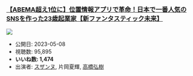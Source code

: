 ### [【ABEMA超え1位に】位置情報アプリで革命！日本で一番人気のSNSを作った23歳起業家【新ファンタスティック未来】](https://www.youtube.com/watch?v=m8udFJgDjuM)
[![](https://img.youtube.com/vi/m8udFJgDjuM/sddefault.jpg)](https://www.youtube.com/watch?v=m8udFJgDjuM)
-   公開日: 2023-05-08
-   視聴数: 95,895
-   **いいね数: 1,474**
-   出演者: [スザンヌ](/rehacq_fan/people/スザンヌ "wikilink"), 片岡夏輝, [高橋弘樹](/rehacq_fan/people/高橋弘樹 "wikilink")
